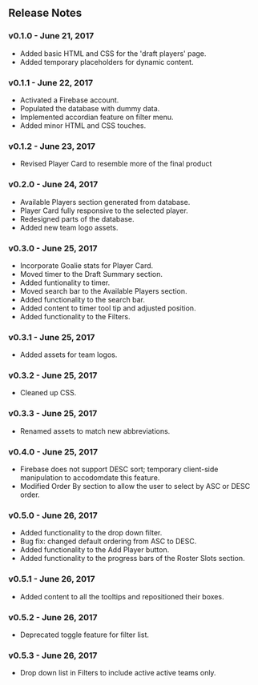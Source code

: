## Release Notes

### v0.1.0 - June 21, 2017
- Added basic HTML and CSS for the 'draft players' page. 
- Added temporary placeholders for dynamic content.

### v0.1.1 - June 22, 2017
- Activated a Firebase account.
- Populated the database with dummy data.
- Implemented accordian feature on filter menu.
- Added minor HTML and CSS touches.
	
### v0.1.2 - June 23, 2017
- Revised Player Card to resemble more of the final product

### v0.2.0 - June 24, 2017
- Available Players section generated from database.
- Player Card fully responsive to the selected player.
- Redesigned parts of the database.
- Added new team logo assets.

### v0.3.0 - June 25, 2017
- Incorporate Goalie stats for Player Card.
- Moved timer to the Draft Summary section.
- Added funtionality to timer.
- Moved search bar to the Available Players section.
- Added functionality to the search bar.
- Added content to timer tool tip and adjusted position.
- Added functionality to the Filters. 

### v0.3.1 - June 25, 2017
- Added assets for team logos.

### v0.3.2 - June 25, 2017
- Cleaned up CSS.

### v0.3.3 - June 25, 2017
- Renamed assets to match new abbreviations.

### v0.4.0 - June 25, 2017
- Firebase does not support DESC sort; temporary client-side manipulation to accodomdate this feature.
- Modified Order By section to allow the user to select by ASC or DESC order.

### v0.5.0 - June 26, 2017
- Added functionality to the drop down filter.
- Bug fix: changed default ordering from ASC to DESC.
- Added functionality to the Add Player button.
- Added functionality to the progress bars of the Roster Slots section.

### v0.5.1 - June 26, 2017
- Added content to all the tooltips and repositioned their boxes.

### v0.5.2 - June 26, 2017
- Deprecated toggle feature for filter list.

### v0.5.3 - June 26, 2017
- Drop down list in Filters to include active active teams only.
